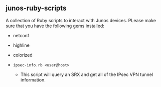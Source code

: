 ## junos-ruby-scripts

A collection of Ruby scripts to interact with Junos devices. PLease make sure that you have the following
gems installed:

- netconf
- highline
- colorized

- `ipsec-info.rb <user@host>`
	- This script will query an SRX and get all of the IPsec VPN tunnel information.